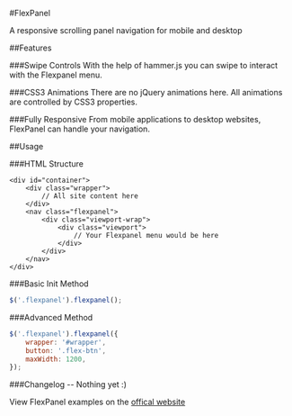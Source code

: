 #FlexPanel

A responsive scrolling panel navigation for mobile and desktop

##Features

###Swipe Controls
With the help of hammer.js you can swipe to interact with the Flexpanel menu.


###CSS3 Animations
There are no jQuery animations here. All animations are controlled by CSS3 properties.

###Fully Responsive
From mobile applications to desktop websites, FlexPanel can handle your navigation.

##Usage

###HTML Structure
```
<div id="container">
	<div class="wrapper">
		// All site content here
	</div>
	<nav class="flexpanel">
		<div class="viewport-wrap">
			<div class="viewport">
				// Your Flexpanel menu would be here
			</div>
		</div>
	</nav>
</div>
```

###Basic Init Method
```javascript
$('.flexpanel').flexpanel();
```

###Advanced Method
```javascript
$('.flexpanel').flexpanel({
    wrapper: '#wrapper',
    button: '.flex-btn',
	maxWidth: 1200,    
});
```

###Changelog
-- Nothing yet :)

View FlexPanel examples on the [offical website](http://cnkt.ca/flexpanel/)

